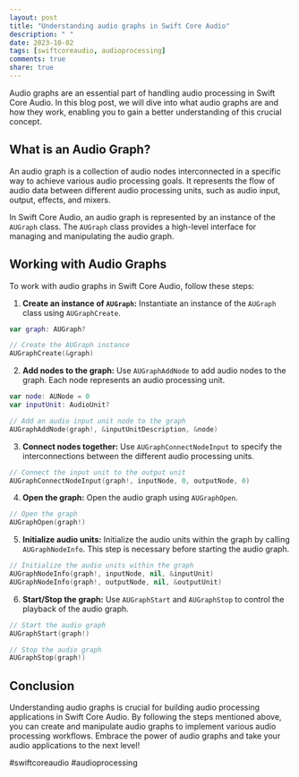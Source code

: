 ```yaml
---
layout: post
title: "Understanding audio graphs in Swift Core Audio"
description: " "
date: 2023-10-02
tags: [swiftcoreaudio, audioprocessing]
comments: true
share: true
---
```


Audio graphs are an essential part of handling audio processing in Swift Core Audio. In this blog post, we will dive into what audio graphs are and how they work, enabling you to gain a better understanding of this crucial concept.

## What is an Audio Graph?

An audio graph is a collection of audio nodes interconnected in a specific way to achieve various audio processing goals. It represents the flow of audio data between different audio processing units, such as audio input, output, effects, and mixers.

In Swift Core Audio, an audio graph is represented by an instance of the `AUGraph` class. The `AUGraph` class provides a high-level interface for managing and manipulating the audio graph.

## Working with Audio Graphs

To work with audio graphs in Swift Core Audio, follow these steps:

1. **Create an instance of `AUGraph`:** Instantiate an instance of the `AUGraph` class using `AUGraphCreate`.

```swift
var graph: AUGraph?

// Create the AUGraph instance
AUGraphCreate(&graph)
```

2. **Add nodes to the graph:** Use `AUGraphAddNode` to add audio nodes to the graph. Each node represents an audio processing unit.

```swift
var node: AUNode = 0
var inputUnit: AudioUnit?

// Add an audio input unit node to the graph
AUGraphAddNode(graph!, &inputUnitDescription, &node)
```

3. **Connect nodes together:** Use `AUGraphConnectNodeInput` to specify the interconnections between the different audio processing units.

```swift
// Connect the input unit to the output unit
AUGraphConnectNodeInput(graph!, inputNode, 0, outputNode, 0)
```

4. **Open the graph:** Open the audio graph using `AUGraphOpen`.

```swift
// Open the graph
AUGraphOpen(graph!)
```

5. **Initialize audio units:** Initialize the audio units within the graph by calling `AUGraphNodeInfo`. This step is necessary before starting the audio graph.

```swift
// Initialize the audio units within the graph
AUGraphNodeInfo(graph!, inputNode, nil, &inputUnit)
AUGraphNodeInfo(graph!, outputNode, nil, &outputUnit)
```

6. **Start/Stop the graph:** Use `AUGraphStart` and `AUGraphStop` to control the playback of the audio graph.

```swift
// Start the audio graph
AUGraphStart(graph!)

// Stop the audio graph
AUGraphStop(graph!)
```

## Conclusion

Understanding audio graphs is crucial for building audio processing applications in Swift Core Audio. By following the steps mentioned above, you can create and manipulate audio graphs to implement various audio processing workflows. Embrace the power of audio graphs and take your audio applications to the next level!

#swiftcoreaudio #audioprocessing